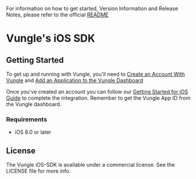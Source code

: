 
For information on how to get started, Version Information and Release Notes, please refer to the official [README](https://github.com/Vungle/iOS-SDK/blob/master/README.md)

# Vungle's iOS SDK

## Getting Started
To get up and running with Vungle, you'll need to [Create an Account With Vungle](https://v.vungle.com/dashboard) and [Add an Application to the Vungle Dashboard](https://support.vungle.com/hc/en-us/articles/210468678)

Once you've created an account you can follow our [Getting Started for iOS Guide](https://support.vungle.com/hc/en-us/articles/204430550-Get-Started-with-Vungle-iOS-SDK) to complete the integration. Remember to get the Vungle App ID from the Vungle dashboard.

### Requirements
* iOS 8.0 or later

## License
The Vungle iOS-SDK is available under a commercial license. See the LICENSE file for more info.